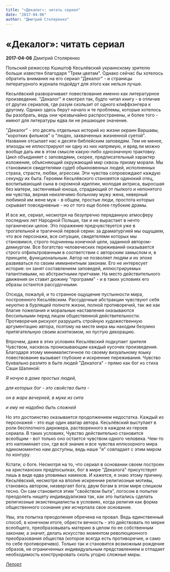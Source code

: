 ```yaml
---
title: "«Декалог»: читать сериал"
date: "2017-04-06"
author: "Дмитрий Столяренко"
---
```


# «Декалог»: читать сериал

**2017-04-06** Дмитрий Столяренко

Польский режиссер Кшиштоф Кесьлёвский украинскому зрителю больше известен благодаря "Трем цветам". Однако сейчас бы хотелось обратить внимание на его сериал "Декалог" - и страницы литературного журнала подойдут для этого как нельзя лучше.

Кесьлёвский разворачивает повествование именно как литературное произведение. "Декалог" я смотрел так, будто читал книгу - в отличие от других сериалов, где разум скользит от одного клиффхэнгера к другому. Однако здесь берут начало и те проблемы, которые хотелось бы разобрать, ведь они чрезвычайно распространены, и более того - имеют для литературы едва ли не решающее значение.

"Декалог" - это десять отдельных историй из жизни окраин Варшавы, "коротких фильмов" о "людях, захваченных жизненной суетой". Название отсылает нас к десяти библейским заповедям. Тем не менее, эпизоды не иллюстрируют ни одну из них напрямую, и вряд ли можно вообще дать им в этом смысле какую-либо однозначную трактовку. Цикл объединяет с заповедями, скорее, предписательный характер изложения, объясняющий окружающий мир сквозь призму морали. Мы становимся свидетелями судеб обыкновенных людей, исполненных страха, страсти, любви, агрессии. Эти чувства сопровождают каждую секунду их быта. Героями Кесьлёвского становятся одинокий отец, воспитывающий сына в скромной идиллии, молодая актриса, выросшая без матери, застенчивый юноша, страдающий от пылкого и непонятого им чувства, верная неизлечимо больному мужу жена, неверный любимой им жене муж - в общем, простые люди, простота которых скрывает повседневные - но от того еще более глубокие драмы.

И все же, сериал, несмотря на безупречно переданную атмосферу последних лет Народной Польши, так и не вырастает в нечто органически целое. Это поражение предчувствуется уже в трогательной и трагичной первой серии: за драматургией мы ощущаем, что все персонажи, все ситуации, свидетелями которых мы становимся, строго подчинены конечной цели, заданной автором-демиургом. Все богатство человеческих переживаний оказывается строго отфильтрованным в соответствии с авторским замыслом и, в принципе, функциональным. Автор не позволяет людям и их эпохе развиваться по своим имманентным законам. Его не интересует история: он занят составлением заповедей, иллюстрируемых талантливыми, но абстрактными притчами. На место действительного движения он ставит дюжину "программ" - и в таких условиях его образы остаются рассудочными.

Отсюда, пожалуй, и то странное ощущение пустынности мира, построенного Кесьлёвским. Рассудочные абстракции чувствуют себя неуютно в бурлящей полноте жизни, полной противоречий, так же как благие пожелания и моральные наставления оказываются бессильными перед лицом общественной действительности. Противоречия рискуют разрушить стройную художественную аргументацию автора, поэтому на месте мира мы находим безумно притягательную своим аскетизмом, но пустую декорацию.

Впрочем, даже в этих условиях Кесьлёвский подкупает зрителя Чувством, насквозь пронизывающим каждый кусочек произведения. Благодаря этому минималистичное по своему визуальному языку повествование вызывает глубокие и искренние переживания. Чувство буквально разлито в быте людей "Декалога" - прямо как бог из стиха Саши Шалиной:

*Я ночую в доме простых людей,*

*для которых бог - это свойство быта -* 

*он в жаре вечерней, в муке из сита*

*и ему не надобно быть сложней*

Но это достоинство оказывается продолжением недостатка. Каждый из персонажей - это еще один аватар автора. Кесьлёвский выступает в роли бесплотного дирижера, растворенного в каждом из героев сериала. В таких условиях, Чувство действительно становится всеобщим - вот только оно остается чувством одного человека. Чем-то это напоминает сон, где всё знание и все чувства иллюзорного мира единомоментно нам доступны, ведь наше "я" совпадает с этим миром по контуру.

Кстати, о боге. Несмотря на то, что сериал в основании своем построен на христианских предпосылках, бог в мире "Декалога" присутствует лишь в виде едва уловимых намеков. И кажется, я знаю этому причину. Кесьлёвский, несмотря на вполне искренние религиозные мотивы, становясь автором, низвергает бога; двум богам в этом мире слишком тесно. Он сам становится этим "свойством быта", логосом в попытке преодолеть нищету индивидуализма так, как это пытались сделать религиозные экзистенциалисты в условиях, когда религия как форма общественного сознания уже исчерпала свое основание.

Увы, эта попытка преодоления обречена на провал. Ведь единственный способ, в конечном итоге, обрести вечность - это действовать по мерке всеобщего, преобразовывать материю в целом по ее собственным законам; а значит, делать искусство моментом революционного преобразования общества (которое всегда есть противоречие, и само по себе противоречиво). Только так и становится возможным рождение образов, не ограниченных индивидуальным представлением и отпадает необходимость конструировать сколь угодно сложные миры.

[Лепорт](http://www.leport.com.ua/dekalog-chytat-seryal/)